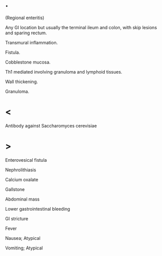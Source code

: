 # .

(Regional enteritis)

Any GI location but usually the terminal ileum and colon, with skip lesions and sparing rectum.

Transmural inflammation.

Fistula.

Cobblestone mucosa.

Th1 mediated involving granuloma and lymphoid tissues.

Wall thickening.

Granuloma.

# <

Antibody against Saccharomyces cerevisiae

# >

Enterovesical fistula

Nephrolithiasis

Calcium oxalate

Gallstone

Abdominal mass

Lower gastrointestinal bleeding

GI stricture

Fever

Nausea; Atypical

Vomiting; Atypical
